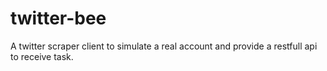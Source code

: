 # twitter-bee
A twitter scraper client to simulate a real account and provide a restfull api to receive task.
